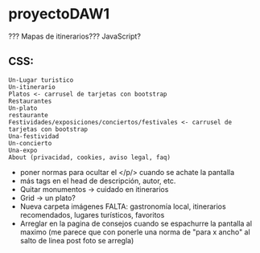 # proyectoDAW1
??? Mapas de itinerarios??? JavaScript?

## CSS:
    Un-Lugar turistico 
    Un-itinerario
    Platos <- carrusel de tarjetas con bootstrap
    Restaurantes
    Un-plato
    restaurante
    Festividades/exposiciones/conciertos/festivales <- carrusel de tarjetas con bootstrap
    Una-festividad
    Un-concierto
    Una-expo
    About (privacidad, cookies, aviso legal, faq)
    

* poner normas para ocultar el </p/> cuando se achate la pantalla
* más tags en el head de descripción, autor, etc.
* Quitar monumentos -> cuidado en itinerarios
* Grid -> un plato?
* Nueva carpeta imágenes FALTA: gastronomía local, itinerarios recomendados, lugares turísticos, favoritos
* Arreglar en la pagina de consejos cuando se espachurre la pantalla al maximo (me parece que con ponerle una norma de "para x ancho" al salto de linea post foto se arregla)
    
    
    

